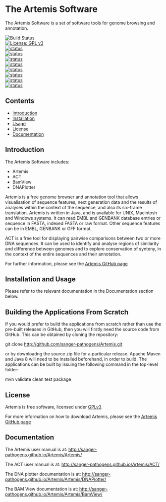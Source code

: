 # The Artemis Software
The Artemis Software is a set of software tools for genome browsing and annotation.

[![Build Status](https://travis-ci.org/sanger-pathogens/Artemis.svg?branch=master)](https://travis-ci.org/sanger-pathogens/Artemis)  
[![License: GPL v3](https://img.shields.io/badge/License-GPL%20v3-brightgreen.svg)](https://github.com/sanger-pathogens/Artemis/blob/master/LICENSE)  
[![status](https://img.shields.io/badge/Bioinformatics-10.1093%2Fbioinformatics%2F16.10.944-brightgreen.svg)](https://doi.org/10.1093/bioinformatics/16.10.944)  
[![status](https://img.shields.io/badge/Bioinformatics-10.1093%2Fbioinformatics%2Fbtr703-brightgreen.svg)](https://doi.org/10.1093/bioinformatics/btr703)   
[![status](https://img.shields.io/badge/Bioinformatics-10.1093%2Fbioinformatics%2Fbtn529-brightgreen.svg)](https://doi.org/10.1093/bioinformatics/btn529)   
[![status](https://img.shields.io/badge/BIB-10.1093%2Fbib%2F4.2.124-brightgreen.svg)](https://doi.org/10.1093/bib/4.2.124)   
[![status](https://img.shields.io/badge/Bioinformatics-10.1093%2Fbioinformatics%2Fbti553-brightgreen.svg)](https://doi.org/10.1093/bioinformatics/bti553)   
[![status](https://img.shields.io/badge/BIB-10.1093%2Fbib%2Fbbr073-brightgreen.svg)](https://doi.org/10.1093/bib/bbr073)   
[![status](https://img.shields.io/badge/Bioinformatics-10.1093%2Fbioinformatics%2Fbtq010-brightgreen.svg)](https://doi.org/10.1093/bioinformatics/btq010)   
[![status](https://img.shields.io/badge/Bioinformatics-10.1093%2Fbioinformatics%2Fbtn578-brightgreen.svg)](https://doi.org/10.1093/bioinformatics/btn578)   

## Contents
  * [Introduction](#introduction)
  * [Installation](#installation)
  * [Usage](#usage)
  * [License](#license)
  * [Documentation](#documentation)

## Introduction
The Artemis Software includes:

* Artemis
* ACT
* BamView
* DNAPlotter

Artemis is a free genome browser and annotation tool that allows visualisation of sequence features, next generation data and the results of analyses within the context of the sequence, and also its six-frame translation. Artemis is written in Java, and is available for UNIX, Macintosh and Windows systems. It can read EMBL and GENBANK database entries or sequence in FASTA, indexed FASTA or raw format. Other sequence features can be in EMBL, GENBANK or GFF format.

ACT is a free tool for displaying pairwise comparisons between two or more DNA sequences. It can be used to identify and analyse regions of similarity and difference between genomes and to explore conservation of synteny, in the context of the entire sequences and their annotation.

For further information, please see the [Artemis GitHub page](http://sanger-pathogens.github.io/Artemis/)

## Installation and Usage

Please refer to the relevant documentation in the Documentation section below.

## Building the Applications From Scratch

If you would prefer to build the applications from scratch rather than use the pre-built releases in GitHub, then you will firstly need the source code from GitHub. This can be obtained by cloning the repository:

git clone http://github.com/sanger-pathogens/Artemis.git

or by downloadng the source zip file for a particular release. Apache Maven and Java 8 will need to be installed beforehand, in order to build. The applications can be built by issuing the following command in the top-level folder:

mvn validate clean test package

## License
Artemis is free software, licensed under [GPLv3](https://github.com/sanger-pathogens/artemis/blob/master/LICENSE).

For more information on how to download Artemis, please see the [Artemis GitHub page](http://sanger-pathogens.github.io/Artemis/)

## Documentation

The Artemis user manual is at:
  http://sanger-pathogens.github.io/Artemis/Artemis/

The ACT user manual is at:
  http://sanger-pathogens.github.io/Artemis/ACT/

The DNA plotter documentation is at:
  http://sanger-pathogens.github.io/Artemis/Artemis/DNAPlotter/

The BAM View documentation is at:
  http://sanger-pathogens.github.io/Artemis/Artemis/BamView/
